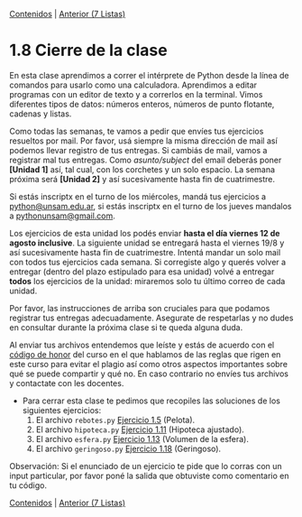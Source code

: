 [Contenidos](../Contenidos.md) \| [Anterior (7 Listas)](07_Listas.md)

# 1.8 Cierre de la clase

En esta clase aprendimos a correr el intérprete de Python desde la línea de comandos para usarlo como una calculadora. Aprendimos a editar programas con un editor de texto y a correrlos en la terminal. Vimos diferentes tipos de datos: números enteros, números de punto flotante, cadenas y listas.

Como todas las semanas, te vamos a pedir que envíes tus ejercicios resueltos por mail. Por favor, usá siempre la misma dirección de mail así podemos llevar registro de tus entregas. Si cambiás de mail, vamos a registrar mal tus entregas. Como *asunto/subject* del email deberás poner **[Unidad 1]** así, tal cual, con los corchetes y un solo espacio. La semana próxima será **[Unidad 2]** y así sucesivamente hasta fin de cuatrimestre.

Si estás inscriptx en el turno de los miércoles, mandá tus ejercicios a python@unsam.edu.ar, si estás inscriptx en el turno de los jueves mandalos a pythonunsam@gmail.com.


Los ejercicios de esta unidad los podés enviar **hasta el día viernes 12 de agosto inclusive**. La siguiente unidad se entregará hasta el viernes 19/8 y así sucesivamente hasta fin de cuatrimestre. Intentá mandar un solo mail con todos tus ejercicios cada semana. Si corregiste algo y querés volver a entregar (dentro del plazo estipulado para esa unidad) volvé a entregar **todos** los ejercicios de la unidad: miraremos solo tu último correo de cada unidad.

Por favor, las instrucciones de arriba son cruciales para que podamos registrar tus entregas adecuadamente. Asegurate de respetarlas y no dudes en consultar durante la próxima clase si te queda alguna duda.

Al enviar tus archivos entendemos que leíste y estás de acuerdo con el [código de honor](../Codigo.md) del curso en el que hablamos de las reglas que rigen en este curso para evitar el plagio así como otros aspectos importantes sobre qué se puede compartir y qué no. En caso contrario no envíes tus archivos y contactate con les docentes.

* Para cerrar esta clase te pedimos que recopiles las soluciones de los siguientes ejercicios:
    1. El archivo `rebotes.py` [Ejercicio 1.5](../01_Intro_a_Python/03_Hello_world.md#ejercicio-15-la-pelota-que-rebota) (Pelota).
    2. El archivo `hipoteca.py` [Ejercicio 1.11](../01_Intro_a_Python/04_Numeros.md#ejercicio-111-hipoteca-ajustado) (Hipoteca ajustado). 
    3. El archivo `esfera.py` [Ejercicio 1.13](../01_Intro_a_Python/04_Numeros.md#ejercicio-113-el-volumen-de-una-esfera) (Volumen de la esfera). 
    4. El archivo `geringoso.py` [Ejercicio 1.18](../01_Intro_a_Python/06_Strings.md#ejercicio-118-geringoso-rustico) (Geringoso). 


Observación: Si el enunciado de un ejercicio te pide que lo corras con un input particular, por favor poné la salida que obtuviste como comentario en tu código.


[Contenidos](../Contenidos.md) \| [Anterior (7 Listas)](07_Listas.md)

